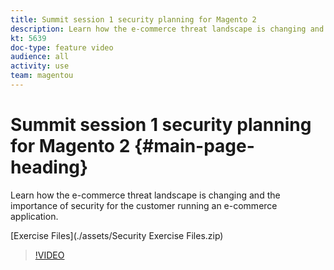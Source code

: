 ```yaml
---
title: Summit session 1 security planning for Magento 2
description: Learn how the e-commerce threat landscape is changing and the importance of security for the customer running an e-commerce application.
kt: 5639
doc-type: feature video
audience: all
activity: use
team: magentou
---
```


# Summit session 1 security planning for Magento 2 {#main-page-heading}

Learn how the e-commerce threat landscape is changing and the importance of security for the customer running an e-commerce application.

[Exercise Files](./assets/Security Exercise Files.zip)

>[!VIDEO](https://video.tv.adobe.com/v/35721)

